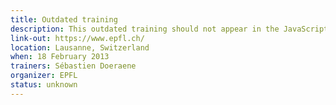 ```yaml
---
title: Outdated training
description: This outdated training should not appear in the JavaScript
link-out: https://www.epfl.ch/
location: Lausanne, Switzerland
when: 18 February 2013
trainers: Sébastien Doeraene
organizer: EPFL
status: unknown
---
```

